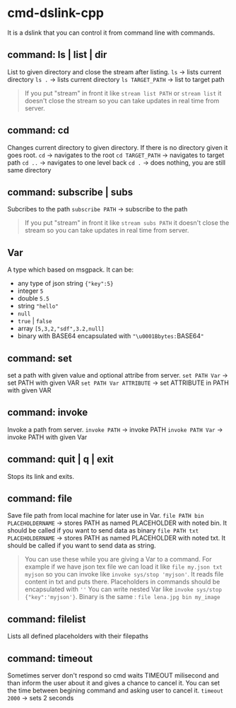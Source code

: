 # cmd-dslink-cpp
It is a dslink that you can control it from command line with commands.
## command: ls | list | dir
List to given directory and close the stream after listing.
`ls` -> lists current directory
`ls .` -> lists current directory
`ls TARGET_PATH` -> list to target path
> If you put "stream" in front it like `stream list PATH` or `stream list` it doesn't close the stream so you can take updates in real time from server.
## command: cd
Changes current directory to given directory. If there is no directory given it goes root.
`cd` -> navigates to the root
`cd TARGET_PATH` -> navigates to target path
`cd ..` -> navigates to one level back
`cd .` -> does nothing, you are still same directory
## command: subscribe | subs
Subcribes to the path
`subscribe PATH` -> subscribe to the path
> If you put "stream" in front it like `stream subs PATH` it doesn't close the stream so you can take updates in real time from server.
## Var
A type which based on msgpack. It can be:
* any type of json string `{"key":5}`
* integer `5`
* double `5.5`
* string `"hello"`
* `null`
* `true` | `false`
* array `[5,3,2,"sdf",3.2,null]`
* binary with BASE64 encapsulated with `"\u0001Bbytes:`BASE64`"`
## command: set
set a path with given value and optional attribe from server.
`set PATH Var` -> set PATH with given VAR
`set PATH Var ATTRIBUTE` -> set ATTRIBUTE in PATH with given VAR
## command: invoke
Invoke a path from server.
`invoke PATH` -> invoke PATH
`invoke PATH Var` -> invoke PATH with given Var
## command: quit | q | exit
Stops its link and exits.
## command: file
Save file path from local machine for later use in Var.
`file PATH bin PLACEHOLDERNAME` -> stores PATH as named PLACEHOLDER with noted bin. It should be called if you want to send data as binary
`file PATH txt PLACEHOLDERNAME` -> stores PATH as named PLACEHOLDER with noted txt. It should be called if you want to send data as string.
> You can use these while you are giving a Var to a command. For example if we have json tex file we can load it like `file my.json txt myjson` so you can invoke like `invoke sys/stop 'myjson'`. It reads file content in txt and puts there. Placeholders in commands should be encapsulated with `''` You can write nested Var like `invoke sys/stop {"key":'myjson'}`. Binary is the same : `file lena.jpg bin my_image`
## command: filelist
Lists all defined placeholders with their filepaths
## command: timeout
Sometimes server don't respond so cmd waits TIMEOUT milisecond and than inform the user about it and gives a chance to cancel it. You can set the time between begining command and asking user to cancel it.
`timeout 2000` -> sets 2 seconds